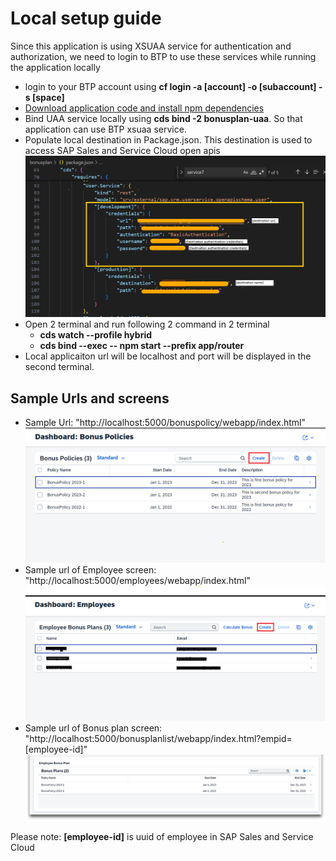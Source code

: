 # Local setup guide

Since this application is using XSUAA service for authentication and authorization, we need to login to BTP to use these services while running the application locally
* login to your BTP account using **cf login -a [account] -o [subaccount] -s [space]**
* [Download application code and install npm dependencies](../Files/setup.md)
* Bind UAA service locally using **cds bind -2 bonusplan-uaa**. So that application can use BTP xsuaa service. 
* Populate local destination in Package.json. This destination is used to access SAP Sales and Service Cloud open apis
    ![destination for development ](../Images/local-destination-in-package-json.png "destination") 
* Open 2 terminal and run following 2 command in 2 terminal
    * **cds watch --profile hybrid**
    * **cds bind --exec -- npm start --prefix app/router**
* Local applicaiton url will be localhost and port will be displayed in the second terminal.

## Sample Urls and screens 
* Sample Url: "http://localhost:5000/bonuspolicy/webapp/index.html"
    ![Create policy ](../Images/create-policy-1.png "dashboard") 
* Sample url of Employee screen: "http://localhost:5000/employees/webapp/index.html"
    ![Assign policy ](../Images/assign-policy-1.png "dashboard")
* Sample url of Bonus plan screen: "http://localhost:5000/bonusplanlist/webapp/index.html?empid=[employee-id]"
    ![Bonus Plan](../Images/bonusplan-localhost.png "dashboard")

Please note: <b>[employee-id]</b> is uuid of employee in SAP Sales and Service Cloud
    